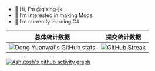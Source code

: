- 👋 Hi, I’m @qixing-jk
- 👀 I’m interested in making Mods
- 🌱 I’m currently learning C#

**总体统计数据** | **提交统计数据**
--- | ---
![Dong Yuanwai's GitHub stats](https://github-readme-stats.vercel.app/api?username=qixing-jk&show_icons=true) | [![GitHub Streak](https://github-readme-streak-stats.herokuapp.com?user=qixing-jk)](https://git.io/streak-stats)

[![Ashutosh's github activity graph](https://github-readme-activity-graph.vercel.app/graph?username=qixing-jk)](https://github.com/ashutosh00710/github-readme-activity-graph)
